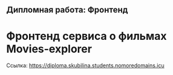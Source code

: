 ## Дипломная работа: Фронтенд

# Фронтенд сервиса о фильмах Movies-explorer

Cсылка: https://diploma.skubilina.students.nomoredomains.icu